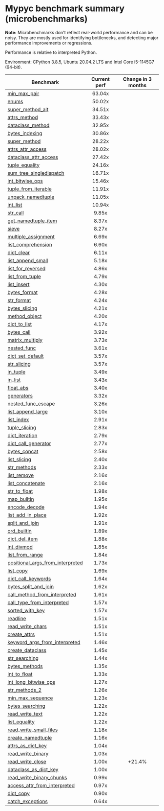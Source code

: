 # Mypyc benchmark summary (microbenchmarks)

**Note:** Microbenchmarks don't reflect real-world performance and can be noisy.
           They are mostly used for identifying bottlenecks, and detecting major performance
           improvements or regressions.

Performance is relative to interpreted Python.

Environment: CPython 3.8.5, Ubuntu 20.04.2 LTS and Intel Core i5-1145G7 (64-bit).

| Benchmark | Current perf | Change in 3 months |
| --- | :---: | :---: |
| [min_max_pair](benchmarks/min_max_pair.md) | 63.04x |  |
| [enums](benchmarks/enums.md) | 50.02x |  |
| [super_method_alt](benchmarks/super_method_alt.md) | 34.51x |  |
| [attrs_method](benchmarks/attrs_method.md) | 33.43x |  |
| [dataclass_method](benchmarks/dataclass_method.md) | 32.95x |  |
| [bytes_indexing](benchmarks/bytes_indexing.md) | 30.86x |  |
| [super_method](benchmarks/super_method.md) | 28.22x |  |
| [attrs_attr_access](benchmarks/attrs_attr_access.md) | 28.02x |  |
| [dataclass_attr_access](benchmarks/dataclass_attr_access.md) | 27.42x |  |
| [tuple_equality](benchmarks/tuple_equality.md) | 24.16x |  |
| [sum_tree_singledispatch](benchmarks/sum_tree_singledispatch.md) | 16.71x |  |
| [int_bitwise_ops](benchmarks/int_bitwise_ops.md) | 15.46x |  |
| [tuple_from_iterable](benchmarks/tuple_from_iterable.md) | 11.91x |  |
| [unpack_namedtuple](benchmarks/unpack_namedtuple.md) | 11.05x |  |
| [int_list](benchmarks/int_list.md) | 10.94x |  |
| [str_call](benchmarks/str_call.md) | 9.85x |  |
| [get_namedtuple_item](benchmarks/get_namedtuple_item.md) | 8.37x |  |
| [sieve](benchmarks/sieve.md) | 8.27x |  |
| [multiple_assignment](benchmarks/multiple_assignment.md) | 6.69x |  |
| [list_comprehension](benchmarks/list_comprehension.md) | 6.60x |  |
| [dict_clear](benchmarks/dict_clear.md) | 6.11x |  |
| [list_append_small](benchmarks/list_append_small.md) | 5.18x |  |
| [list_for_reversed](benchmarks/list_for_reversed.md) | 4.86x |  |
| [list_from_tuple](benchmarks/list_from_tuple.md) | 4.79x |  |
| [list_insert](benchmarks/list_insert.md) | 4.30x |  |
| [bytes_format](benchmarks/bytes_format.md) | 4.28x |  |
| [str_format](benchmarks/str_format.md) | 4.24x |  |
| [bytes_slicing](benchmarks/bytes_slicing.md) | 4.21x |  |
| [method_object](benchmarks/method_object.md) | 4.20x |  |
| [dict_to_list](benchmarks/dict_to_list.md) | 4.17x |  |
| [bytes_call](benchmarks/bytes_call.md) | 3.92x |  |
| [matrix_multiply](benchmarks/matrix_multiply.md) | 3.73x |  |
| [nested_func](benchmarks/nested_func.md) | 3.61x |  |
| [dict_set_default](benchmarks/dict_set_default.md) | 3.57x |  |
| [str_slicing](benchmarks/str_slicing.md) | 3.57x |  |
| [in_tuple](benchmarks/in_tuple.md) | 3.49x |  |
| [in_list](benchmarks/in_list.md) | 3.43x |  |
| [float_abs](benchmarks/float_abs.md) | 3.40x |  |
| [generators](benchmarks/generators.md) | 3.32x |  |
| [nested_func_escape](benchmarks/nested_func_escape.md) | 3.26x |  |
| [list_append_large](benchmarks/list_append_large.md) | 3.10x |  |
| [list_index](benchmarks/list_index.md) | 2.91x |  |
| [tuple_slicing](benchmarks/tuple_slicing.md) | 2.83x |  |
| [dict_iteration](benchmarks/dict_iteration.md) | 2.79x |  |
| [dict_call_generator](benchmarks/dict_call_generator.md) | 2.77x |  |
| [bytes_concat](benchmarks/bytes_concat.md) | 2.58x |  |
| [list_slicing](benchmarks/list_slicing.md) | 2.40x |  |
| [str_methods](benchmarks/str_methods.md) | 2.33x |  |
| [list_remove](benchmarks/list_remove.md) | 2.16x |  |
| [list_concatenate](benchmarks/list_concatenate.md) | 2.16x |  |
| [str_to_float](benchmarks/str_to_float.md) | 1.98x |  |
| [map_builtin](benchmarks/map_builtin.md) | 1.95x |  |
| [encode_decode](benchmarks/encode_decode.md) | 1.94x |  |
| [list_add_in_place](benchmarks/list_add_in_place.md) | 1.92x |  |
| [split_and_join](benchmarks/split_and_join.md) | 1.91x |  |
| [ord_builtin](benchmarks/ord_builtin.md) | 1.89x |  |
| [dict_del_item](benchmarks/dict_del_item.md) | 1.88x |  |
| [int_divmod](benchmarks/int_divmod.md) | 1.85x |  |
| [list_from_range](benchmarks/list_from_range.md) | 1.84x |  |
| [positional_args_from_interpreted](benchmarks/positional_args_from_interpreted.md) | 1.73x |  |
| [list_copy](benchmarks/list_copy.md) | 1.69x |  |
| [dict_call_keywords](benchmarks/dict_call_keywords.md) | 1.64x |  |
| [bytes_split_and_join](benchmarks/bytes_split_and_join.md) | 1.62x |  |
| [call_method_from_interpreted](benchmarks/call_method_from_interpreted.md) | 1.61x |  |
| [call_type_from_interpreted](benchmarks/call_type_from_interpreted.md) | 1.57x |  |
| [sorted_with_key](benchmarks/sorted_with_key.md) | 1.57x |  |
| [readline](benchmarks/readline.md) | 1.51x |  |
| [read_write_chars](benchmarks/read_write_chars.md) | 1.51x |  |
| [create_attrs](benchmarks/create_attrs.md) | 1.51x |  |
| [keyword_args_from_interpreted](benchmarks/keyword_args_from_interpreted.md) | 1.46x |  |
| [create_dataclass](benchmarks/create_dataclass.md) | 1.45x |  |
| [str_searching](benchmarks/str_searching.md) | 1.44x |  |
| [bytes_methods](benchmarks/bytes_methods.md) | 1.35x |  |
| [int_to_float](benchmarks/int_to_float.md) | 1.33x |  |
| [int_long_bitwise_ops](benchmarks/int_long_bitwise_ops.md) | 1.27x |  |
| [str_methods_2](benchmarks/str_methods_2.md) | 1.26x |  |
| [min_max_sequence](benchmarks/min_max_sequence.md) | 1.23x |  |
| [bytes_searching](benchmarks/bytes_searching.md) | 1.22x |  |
| [read_write_text](benchmarks/read_write_text.md) | 1.22x |  |
| [list_equality](benchmarks/list_equality.md) | 1.22x |  |
| [read_write_small_files](benchmarks/read_write_small_files.md) | 1.18x |  |
| [create_namedtuple](benchmarks/create_namedtuple.md) | 1.16x |  |
| [attrs_as_dict_key](benchmarks/attrs_as_dict_key.md) | 1.04x |  |
| [read_write_binary](benchmarks/read_write_binary.md) | 1.03x |  |
| [read_write_close](benchmarks/read_write_close.md) | 1.00x | +21.4% |
| [dataclass_as_dict_key](benchmarks/dataclass_as_dict_key.md) | 1.00x |  |
| [read_write_binary_chunks](benchmarks/read_write_binary_chunks.md) | 0.99x |  |
| [access_attr_from_interpreted](benchmarks/access_attr_from_interpreted.md) | 0.97x |  |
| [dict_copy](benchmarks/dict_copy.md) | 0.90x |  |
| [catch_exceptions](benchmarks/catch_exceptions.md) | 0.64x |  |

